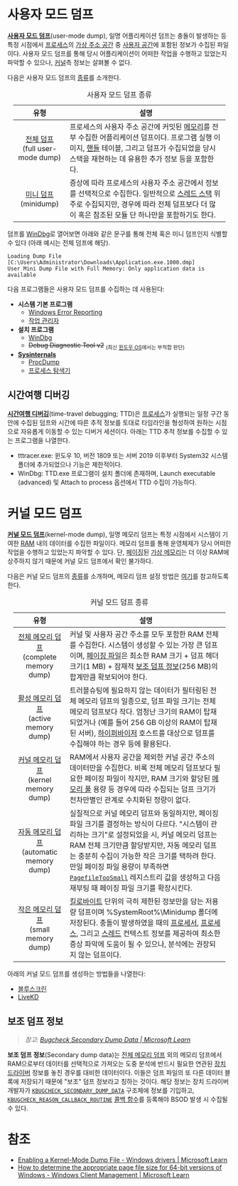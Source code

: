 # 사용자 모드 덤프
**[사용자 모드 덤프](https://learn.microsoft.com/en-us/windows-hardware/drivers/debugger/user-mode-dump-files)**(user-mode dump), 일명 어플리케이션 덤프는 충돌이 발생하는 등 특정 시점에서 [프로세스](Process.md)의 [가상 주소 공간](Process.md#가상-주소-공간) 중 [사용자 공간](Processor.md#권한-수준)에 포함된 정보가 수집된 파일이다. 사용자 모드 덤프를 통해 당시 어플리케이션이 어떠한 작업을 수행하고 있었는지 파악할 수 있으나, [커널](Kernel.md#커널)측 정보는 살펴볼 수 없다.

다음은 사용자 모드 덤프의 [종류](https://learn.microsoft.com/en-us/windows-hardware/drivers/debugger/user-mode-dump-files)를 소개한다.

<table style="width: 95%; margin-left: auto; margin-right: auto;"><caption style="caption-side: top;">사용자 모드 덤프 종류</caption><colgroup><col style="width: 25%;"/><col style="width: 75%;"/></colgroup><thead><tr><th style="text-align: center;">유형</th><th style="text-align: center;">설명</th></tr></thead><tbody><tr><td style="text-align: center;"><a href="https://learn.microsoft.com/en-us/windows-hardware/drivers/debugger/user-mode-dump-files#full">전체 덤프</a><br/>(full user-mode dump)</td><td>프로세스의 사용자 주소 공간에 커밋된 <a href="Memory.md">메모리</a>를 전부 수집한 어플리케이션 덤프이다. 프로그램 실행 이미지, <a href="Process.md#핸들">핸들</a> 테이블, 그리고 덤프가 수집되었을 당시 스택을 재현하는 데 유용한 추가 정보 등을 포함한다.</td></tr><tr><td style="text-align: center;"><a href="https://learn.microsoft.com/en-us/windows-hardware/drivers/debugger/user-mode-dump-files#minidumps">미니 덤프</a><br/>(minidump)</td><td>증상에 따라 프로세스의 사용자 주소 공간에서 정보를 선택적으로 수집한다. 일반적으로 <a href="Thread.md">스레드 스택</a> 위주로 수집되지만, 경우에 따라 전체 덤프보다 더 많이 혹은 참조된 모듈 단 하나만을 포함하기도 한다.</td></tr></tbody></table>

덤프를 [WinDbg](WinDbg.md)로 열어보면 아래와 같은 문구를 통해 전체 혹은 미니 덤프인지 식별할 수 있다 (아래 예시는 전체 덤프에 해당).

```windbg
Loading Dump File [C:\Users\Administrator\Downloads\Application.exe.1000.dmp]
User Mini Dump File with Full Memory: Only application data is available
```

다음 프로그램들은 사용자 모드 덤프를 수집하는 데 사용된다:

* **시스템 기본 프로그램**
    * [Windows Error Reporting](WER.md)
    * [작업 관리자](TaskMgr.md)
* **설치 프로그램**
    * [WinDbg](WinDbg.md)
    * <s>Debug Diagnostic Tool v2</s>&nbsp;<sub>(최신 [윈도우 OS](Windows.md)에서는 부적합 판단)</sub>
* **[Sysinternals](Sysinternals.md)**
    * [ProcDump](ProcDump.md)
    * [프로세스 탐색기](Procexp.md)

## 시간여행 디버깅
**[시간여행 디버깅](https://aka.ms/ttd)**(time-travel debugging; TTD)은 [프로세스](Process.md)가 실행되는 일정 구간 동안에 수집된 덤프와 시간에 따른 추적 정보를 토대로 타임라인을 형성하여 원하는 시점으로 자유롭게 이동할 수 있는 디버거 세션이다. 아래는 TTD 추적 정보를 수집할 수 있는 프로그램을 나열한다.

* tttracer.exe: 윈도우 10, 버전 1809 또는 서버 2019 이후부터 System32 시스템 폴더에 추가되었으나 기능은 제한적이다.
* WinDbg: TTD.exe 프로그램이 설치 폴더에 존재하며, Launch executable (advanced) 및 Attach to process 옵션에서 TTD 수집이 가능하다.

# 커널 모드 덤프
**[커널 모드 덤프](https://learn.microsoft.com/en-us/windows-hardware/drivers/debugger/kernel-mode-dump-files)**(kernel-mode dump), 일명 메모리 덤프는 특정 시점에서 시스템이 기여한 [RAM](Memory.md) 내의 데이터를 수집한 파일이다. 메모리 덤프를 통해 운영체제가 당시 어떠한 작업을 수행하고 있었는지 파악할 수 있다. 단, [페이징](Memory.md#페이징-파일)된 [가상 메모리](Memory.md#가상-메모리)는 더 이상 RAM에 상주하지 않기 때문에 커널 모드 덤프에서 확인 불가하다.

다음은 커널 모드 덤프의 [종류](https://learn.microsoft.com/en-us/windows-hardware/drivers/debugger/varieties-of-kernel-mode-dump-files)를 소개하며, 메모리 덤프 설정 방법은 [여기](BSOD.md#bsod-설정)를 참고하도록 한다.

<table style="width: 95%; margin-left: auto; margin-right: auto;"><caption style="caption-side: top;">커널 모드 덤프 종류</caption><colgroup><col style="width: 25%;"/><col style="width: 75%;"/></colgroup><thead><tr><th style="text-align: center;">유형</th><th style="text-align: center;">설명</th></tr></thead><tbody><tr><td style="text-align: center;"><a href="https://learn.microsoft.com/en-us/windows-hardware/drivers/debugger/complete-memory-dump">전체 메모리 덤프</a><br/>(complete memory dump)</td><td>커널 및 사용자 공간 주소를 모두 포함한 RAM 전체를 수집한다. 시스템이 생성할 수 있는 가장 큰 덤프이며, <a href="Memory.md#페이징-파일">페이징 파일</a>은 최소한 RAM 크기 + 덤프 헤더 크기(1 MB) + 잠재적 <a href="#보조-덤프-정보">보조 덤프 정보</a>(256 MB)의 합계만큼 확보되어야 한다.</td></tr><tr><td style="text-align: center;"><a href="https://learn.microsoft.com/en-us/windows-hardware/drivers/debugger/active-memory-dump">활성 메모리 덤프</a><br/>(active memory dump)</td><td>트러블슈팅에 필요하지 않는 데이터가 필터링된 전체 메모리 덤프의 일종으로, 덤프 파일 크기는 전체 메모리 덤프보다 작다. 엄청난 크기의 RAM이 탑재되었거나 (예를 들어 256 GB 이상의 RAM이 탑재된 서버), <a href="Hypervisor.md">하이퍼바이저</a> 호스트를 대상으로 덤프를 수집해야 하는 경우 등에 활용된다.</td></tr><tr><td style="text-align: center;"><a href="https://learn.microsoft.com/en-us/windows-hardware/drivers/debugger/kernel-memory-dump">커널 메모리 덤프</a><br/>(kernel memory dump)</td><td>RAM에서 사용자 공간을 제외한 커널 공간 주소의 데이터만을 수집한다. 비록 전체 메모리 덤프보다 필요한 페이징 파일이 작지만, RAM 크기와 할당된 <a href="Memory.md#메모리-풀">메모리 풀</a> 용량 등 경우에 따라 수집되는 덤프 크기가 천차만별인 관계로 수치화된 정량이 없다.</td></tr><tr><td style="text-align: center;"><a href="https://learn.microsoft.com/en-us/windows-hardware/drivers/debugger/automatic-memory-dump">자동 메모리 덤프</a><br/>(automatic memory dump)</td><td>실질적으로 커널 메모리 덤프와 동일하지만, 페이징 파일 크기를 결정하는 방식이 다르다. "시스템이 관리하는 크기"로 설정되었을 시, 커널 메모리 덤프는 RAM 전체 크기만큼 할당받지만, 자동 메모리 덤프는 충분히 수집이 가능한 작은 크기를 택하려 한다. 만일 페이징 파일 용량이 부족하면 <a href="BSOD.md#bsod-설정"><code>PagefileTooSmall</code></a> 레지스트리 값을 생성하고 다음 재부팅 때 페이징 파일 크기를 확장시킨다.</td></tr><tr><td style="text-align: center;"><a href="https://learn.microsoft.com/en-us/windows-hardware/drivers/debugger/small-memory-dump">작은 메모리 덤프</a><br/>(small memory dump)</td><td><a href="https://en.wikipedia.org/wiki/Kilobyte">킬로바이트</a> 단위의 극히 제한된 정보만을 담는 저용량 덤프이며 %SystemRoot%\Minidump 폴더에 저장된다. 충돌이 발생하였을 때의 <a href="Processor.md">프로세서</a>, <a href="Process.md">프로세스</a>, 그리고 <a href="Thread.md">스레드</a> 컨텍스트 정보를 제공하여 최소한 증상 파악에 도움이 될 수 있으나, 분석에는 권장되지 않는 덤프이다.</td></tr></tbody></table>

아래의 커널 모드 덤프를 생성하는 방법들을 나열한다:

* [블루스크린](BSOD.md)
* [LiveKD](LiveKD.md)

## 보조 덤프 정보
> *참고: [Bugcheck Secondary Dump Data | Microsoft Learn](https://learn.microsoft.com/en-us/shows/inside/bugcheck-secondary-dump-data)*

**보조 덤프 정보**(Secondary dump data)는 [전체 메모리 덤프](#커널-모드-덤프) 외의 메모리 덤프에서 RAM으로부터 데이터를 선택적으로 가져오는 도중 분석에 반드시 필요한 연관된 [장치 드라이버](Driver.md) 정보를 놓친 경우를 대비한 데이터이다. 이들은 덤프 파일의 또 다른 데이터 블록에 저장되기 때문에 "보조" 덤프 정보라고 칭하는 것이다. 해당 정보는 장치 드라이버 개발자가 [`KBUGCHECK_SECONDARY_DUMP_DATA`](https://learn.microsoft.com/en-us/windows-hardware/drivers/ddi/wdm/ns-wdm-_kbugcheck_secondary_dump_data) 구조체에 정보를 기입하고, [`KBUGCHECK_REASON_CALLBACK_ROUTINE`](https://learn.microsoft.com/en-us/windows-hardware/drivers/ddi/wdm/nc-wdm-kbugcheck_reason_callback_routine) [콜백 함수](C.md#콜백-함수)를 등록해야 BSOD 발생 시 수집될 수 있다.

# 참조
* [Enabling a Kernel-Mode Dump File - Windows drivers &#124; Microsoft Learn](https://learn.microsoft.com/en-us/windows-hardware/drivers/debugger/enabling-a-kernel-mode-dump-file)
* [How to determine the appropriate page file size for 64-bit versions of Windows - Windows Client Management &#124; Microsoft Learn](https://learn.microsoft.com/en-us/windows/client-management/determine-appropriate-page-file-size)
